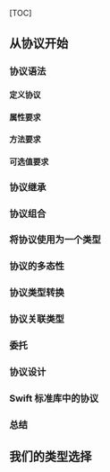 [TOC]



## 从协议开始

### 协议语法

#### 定义协议

#### 属性要求

#### 方法要求

#### 可选值要求

### 协议继承

### 协议组合

### 将协议使用为一个类型

### 协议的多态性

### 协议类型转换

### 协议关联类型

### 委托

### 协议设计

### Swift 标准库中的协议

### 总结

## 我们的类型选择